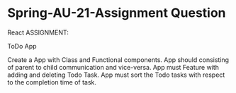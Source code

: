 # Spring-AU-21-Assignment Question
React ASSIGNMENT:

ToDo App

Create a App with Class and Functional components.
App should consisting of parent to child communication and vice-versa.
App must Feature with adding and deleting Todo Task.
App must sort the Todo tasks with respect to the completion time of task.
